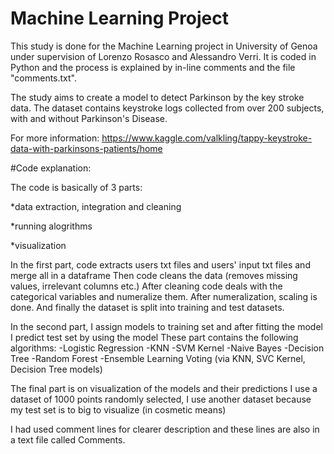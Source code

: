 # Machine Learning Project

This study is done for the Machine Learning project in University of Genoa under supervision of Lorenzo Rosasco and Alessandro Verri.
It is coded in Python and the process is explained by in-line comments and the file "comments.txt".


The study aims to create a model to detect Parkinson by the key stroke data.
The dataset contains keystroke logs collected from over 200 subjects, with and without Parkinson's Disease.


For more information: https://www.kaggle.com/valkling/tappy-keystroke-data-with-parkinsons-patients/home 



#Code explanation: 



The code is basically of 3 parts:

*data extraction, integration and cleaning

*running alogrithms

*visualization

In the first part, code extracts users txt files and users' input txt files and merge all in a dataframe
Then code cleans the data (removes missing values, irrelevant columns etc.)
After cleaning code deals with the categorical variables and numeralize them.
After numeralization, scaling is done.
And finally the dataset is split into training and test datasets.

In the second part, I assign models to training set and after fitting the model I predict test set by using the model
These part contains the following algorithms:
-Logistic Regression
-KNN
-SVM Kernel
-Naive Bayes
-Decision Tree
-Random Forest
-Ensemble Learning Voting (via KNN, SVC Kernel, Decision Tree models)

The final part is on visualization of the models and their predictions
I use a dataset of 1000 points randomly selected, 
I use another dataset because my test set is to big to visualize (in cosmetic means) 

I had used comment lines for clearer description and these lines are also in a text file called Comments.

